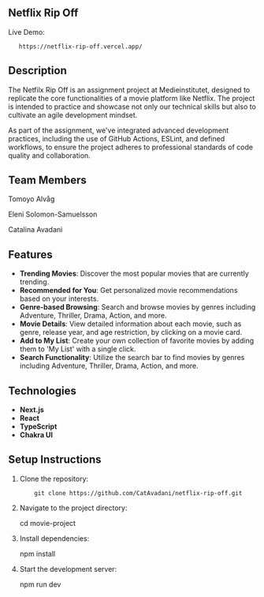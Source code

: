 
## Netflix Rip Off 

Live Demo: 
      
       https://netflix-rip-off.vercel.app/

## Description

The Netfilx Rip Off is an assignment project at Medieinstitutet, designed to replicate the core functionalities of a movie platform like Netflix. The project is intended to practice and showcase not only our technical skills but also to cultivate an agile development mindset. 

As part of the assignment, we've integrated advanced development practices, including the use of GitHub Actions, ESLint, and defined workflows, to ensure the project adheres to professional standards of code quality and collaboration.

## Team Members

Tomoyo Alvåg

Eleni Solomon-Samuelsson

Catalina Avadani

## Features

- **Trending Movies**: Discover the most popular movies that are currently trending.
- **Recommended for You**: Get personalized movie recommendations based on your interests.
- **Genre-based Browsing**: Search and browse movies by genres including Adventure, Thriller, Drama, Action, and more.
- **Movie Details**: View detailed information about each movie, such as genre, release year, and age restriction, by clicking on a movie card.
- **Add to My List**: Create your own collection of favorite movies by adding them to 'My List' with a single click.
- **Search Functionality**: Utilize the search bar to find movies by genres including Adventure, Thriller, Drama, Action, and more.

## Technologies

- **Next.js**
- **React**
- **TypeScript**
- **Chakra UI**

## Setup Instructions

1. Clone the repository:

           git clone https://github.com/CatAvadani/netflix-rip-off.git
   
2. Navigate to the project directory: 

   cd movie-project

3. Install dependencies: 

   npm install

4. Start the development server:

   npm run dev

